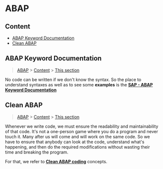 # ABAP

## Content
- [ABAP Keyword Documentation](#abap-keyword-documentation)
- [Clean ABAP](#clean-abap)


## ABAP Keyword Documentation

> [ABAP](#abap) > [Content](#content) > [This section](#abap-keyword-documentation)

No code can be written if we don't know the syntax. So the place to understand syntaxes as well as to see some **examples** is the [**SAP - ABAP Keyword Documentation**](https://help.sap.com/doc/abapdocu_752_index_htm/7.52/en-us/abenabap.htm)


## Clean ABAP 

> [ABAP](#abap) > [Content](#content) > [This section](#clean-abap)

Whenever we write code, we must ensure the readability and maintainability of that code.
It's not a one-person game where you do a program and never touch it.
Many after us will come and will work on the same code. So we have to ensure that anybody can look at the code, understand what's happening, and then do the required modifications without wasting their time and breaking the program.

For that, we refer to [**Clean ABAP coding**](https://github.com/SAP/styleguides/blob/main/clean-abap/CleanABAP.md) concepts.
